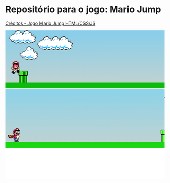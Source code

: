 # Repositório para o jogo: Mario Jump
[Créditos - Jogo Mario Jump HTML/CSS/JS](https://youtu.be/r9buAwVBDhA)
<div>
  <a href="https://github.com/Carlosedu2001/mario-jump/blob/main/imagens-jogo-mario/captura-de-tela.PNG" target="_blank"><img src="https://github.com/Carlosedu2001/mario-jump/blob/main/imagens-jogo-mario/captura-de-tela.PNG" target="_blank"></a>
    <a href="https://github.com/Carlosedu2001/mario-jump/blob/main/imagens-jogo-mario/mario-video.gif" target="_blank"><img src="https://github.com/Carlosedu2001/mario-jump/blob/main/imagens-jogo-mario/mario-video.gif" target="_blank"></a>
</div>

